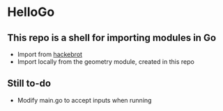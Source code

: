 # HelloGo

## This repo is a shell for importing modules in Go

* Import from [hackebrot](github.com/hackebrot/turtle)
* Import locally from the geometry module, created in this repo


## Still to-do

* Modify main.go to accept inputs when running
